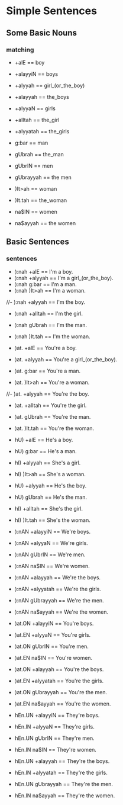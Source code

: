 # Simple Sentences

## Some Basic Nouns
### matching
- +alE          ==  boy
- +alayyiN      ==  boys
- +alyyah       ==  girl_(or_the_boy)
- +alayyah      ==  the_boys
- +alyyaN       ==  girls
- +alItah       ==  the_girl
- +alyyatah     ==  the_girls

- g:bar         ==  man
- gUbrah        ==  the_man
- gUbrIN        ==  men
- gUbrayyah     ==  the men

- )It>ah        ==  woman
- )It.tah       ==  the_woman
- na$IN         ==  women
- na$ayyah      ==  the women

## Basic Sentences
### sentences
- ):nah +alE    ==  I'm a boy.
- ):nah +alyyah ==  I'm a girl_(or_the_boy). 
- ):nah g:bar   ==  I'm a man.
- ):nah )It>ah  ==  I'm a woman.

//- ):nah +alyyah    ==  I'm the boy.
- ):nah +alItah ==  I'm the girl. 
- ):nah gUbrah  ==  I'm the man.
- ):nah )It.tah ==  I'm the woman.


- )at. +alE     ==  You're a boy.
- )at. +alyyah  ==  You're a girl_(or_the_boy). 
- )at. g:bar    ==  You're a man.
- )at. )It>ah   ==  You're a woman.

//- )at. +alyyah     ==  You're the boy.
- )at. +alItah  ==  You're the girl. 
- )at. gUbrah   ==  You're the man.
- )at. )It.tah  ==  You're the woman.


- hU) +alE      ==  He's a boy. 
- hU) g:bar     ==  He's a man. 
- hI) +alyyah   ==  She's a girl. 
- hI) )It>ah    ==  She's a woman. 

- hU) +alyyah   ==  He's the boy. 
- hU) gUbrah    ==  He's the man. 
- hI) +alItah   ==  She's the girl. 
- hI) )It.tah   ==  She's the woman. 


- ):nAN +alayyiN == We're boys.
- ):nAN +alyyaN  == We're girls.
- ):nAN gUbrIN   == We're men.
- ):nAN na$IN    == We're women.

- ):nAN +alayyah  == We're the boys.
- ):nAN +alyyatah == We're the girls.
- ):nAN gUbrayyah == We're the men.
- ):nAN na$ayyah  == We're the women.


- )at.ON +alayyiN == You're boys.
- )at.EN +alyyaN  == You're girls.
- )at.ON gUbrIN   == You're men.
- )at.EN na$IN    == You're women.

- )at.ON +alayyah  == You're the boys.
- )at.EN +alyyatah == You're the girls.
- )at.ON gUbrayyah == You're the men.
- )at.EN na$ayyah  == You're the women.


- hEn.UN +alayyiN == They're boys.
- hEn.IN +alyyaN  == They're girls.
- hEn.UN gUbrIN   == They're men.
- hEn.IN na$IN    == They're women.

- hEn.UN +alayyah  == They're the boys.
- hEn.IN +alyyatah == They're the girls.
- hEn.UN gUbrayyah == They're the men.
- hEn.IN na$ayyah  == They're the women.